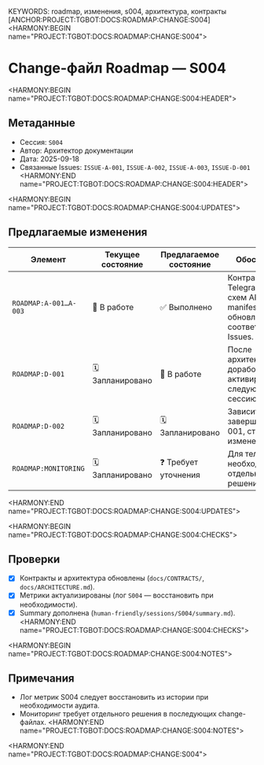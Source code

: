 KEYWORDS: roadmap, изменения, s004, архитектура, контракты
[ANCHOR:PROJECT:TGBOT:DOCS:ROADMAP:CHANGE:S004]
<HARMONY:BEGIN name="PROJECT:TGBOT:DOCS:ROADMAP:CHANGE:S004">
# Change-файл Roadmap — S004

<HARMONY:BEGIN name="PROJECT:TGBOT:DOCS:ROADMAP:CHANGE:S004:HEADER">
## Метаданные
- Сессия: `S004`
- Автор: Архитектор документации
- Дата: 2025-09-18
- Связанные Issues: `ISSUE-A-001`, `ISSUE-A-002`, `ISSUE-A-003`, `ISSUE-D-001`
<HARMONY:END name="PROJECT:TGBOT:DOCS:ROADMAP:CHANGE:S004:HEADER">

<HARMONY:BEGIN name="PROJECT:TGBOT:DOCS:ROADMAP:CHANGE:S004:UPDATES">
## Предлагаемые изменения
| Элемент | Текущее состояние | Предлагаемое состояние | Обоснование |
|---------|-------------------|------------------------|-------------|
| `ROADMAP:A-001…A-003` | 🚧 В работе | ✅ Выполнено | Контракты Telegram-бота, схем API и manifest обновлены; см. соответствующие Issues. |
| `ROADMAP:D-001` | 🗓 Запланировано | 🚧 В работе | После архитектурных доработок задача активирована на следующую сессию. |
| `ROADMAP:D-002` | 🗓 Запланировано | 🗓 Запланировано | Зависит от завершения D-001, статус без изменений. |
| `ROADMAP:MONITORING` | 🗓 Запланировано | ❓ Требует уточнения | Для телеметрии необходим отдельный план, решения нет. |
<HARMONY:END name="PROJECT:TGBOT:DOCS:ROADMAP:CHANGE:S004:UPDATES">

<HARMONY:BEGIN name="PROJECT:TGBOT:DOCS:ROADMAP:CHANGE:S004:CHECKS">
## Проверки
- [x] Контракты и архитектура обновлены (`docs/CONTRACTS/`, `docs/ARCHITECTURE.md`).
- [x] Метрики актуализированы (лог `S004` — восстановить при необходимости).
- [x] Summary дополнена (`human-friendly/sessions/S004/summary.md`).
<HARMONY:END name="PROJECT:TGBOT:DOCS:ROADMAP:CHANGE:S004:CHECKS">

<HARMONY:BEGIN name="PROJECT:TGBOT:DOCS:ROADMAP:CHANGE:S004:NOTES">
## Примечания
- Лог метрик S004 следует восстановить из истории при необходимости аудита.
- Мониторинг требует отдельного решения в последующих change-файлах.
<HARMONY:END name="PROJECT:TGBOT:DOCS:ROADMAP:CHANGE:S004:NOTES">

<HARMONY:END name="PROJECT:TGBOT:DOCS:ROADMAP:CHANGE:S004">
